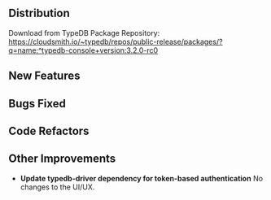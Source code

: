 ## Distribution

Download from TypeDB Package Repository: https://cloudsmith.io/~typedb/repos/public-release/packages/?q=name:^typedb-console+version:3.2.0-rc0


## New Features


## Bugs Fixed


## Code Refactors


## Other Improvements

- **Update typedb-driver dependency for token-based authentication**
  No changes to the UI/UX.